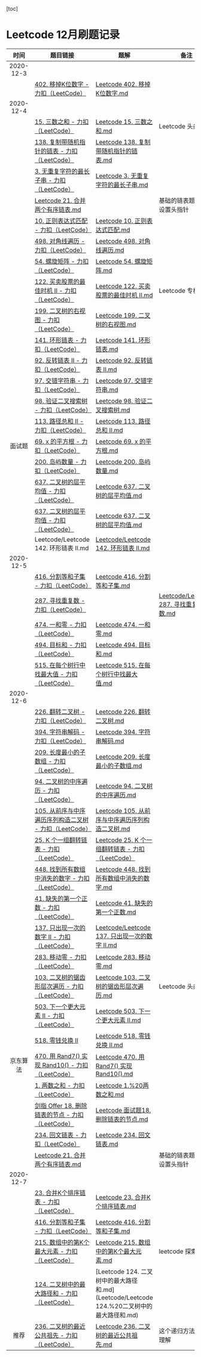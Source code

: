 
[toc]

# Leetcode 12月刷题记录

| 时间| 题目链接 | 题解| 备注| tag |
| :----: | ------------------------------------------------------------ | ---------------------------- | ----------------------------------------- | ------------ |
| 2020-12-3|||||
|  |  [402. 移掉K位数字 - 力扣（LeetCode）](https://leetcode-cn.com/problems/remove-k-digits/) | [Leetcode 402. 移掉K位数字.md](Leetcode/Leetcode%20402.%20移掉K位数字.md) |       |      | 
| 2020-12-4|||||
|  | [15. 三数之和 - 力扣（LeetCode）](https://leetcode-cn.com/problems/3sum/)   | [Leetcode 15. 三数之和.md](Leetcode/Leetcode%2015.%20三数之和.md) |   Leetcode 头条专栏    |      双指针，注意去重！ | 
|  | [138. 复制带随机指针的链表 - 力扣（LeetCode）](https://leetcode-cn.com/problems/copy-list-with-random-pointer/) | [Leetcode 138. 复制带随机指针的链表.md](Leetcode/Leetcode%20138.%20复制带随机指针的链表.md) |       |      | 
|  |  [3. 无重复字符的最长子串 - 力扣（LeetCode）](https://leetcode-cn.com/problems/longest-substring-without-repeating-characters/) | [Leetcode 3. 无重复字符的最长子串.md](Leetcode/Leetcode%203.%20无重复字符的最长子串.md) |       |      | 
| | [Leetcode 21. 合并两个有序链表.md](Leetcode/Leetcode%2021.%20合并两个有序链表.md) | | 基础的链表题；注意设置头指针| 链表 |
|  | [10. 正则表达式匹配 - 力扣（LeetCode）](https://leetcode-cn.com/problems/regular-expression-matching/)  | [Leetcode 10. 正则表达式匹配.md](Leetcode/Leetcode%2010.%20正则表达式匹配.md) |       |      | 
|  | [498. 对角线遍历 - 力扣（LeetCode）](https://leetcode-cn.com/problems/diagonal-traverse/)  | [Leetcode 498. 对角线遍历.md](Leetcode/Leetcode%20498.%20对角线遍历.md) |       |      | 
|  | [54. 螺旋矩阵 - 力扣（LeetCode）](https://leetcode-cn.com/problems/spiral-matrix/) | [Leetcode 54. 螺旋矩阵.md](Leetcode/Leetcode%2054.%20螺旋矩阵.md) |       |      | 
|  | [122. 买卖股票的最佳时机 II - 力扣（LeetCode）](https://leetcode-cn.com/problems/best-time-to-buy-and-sell-stock-ii/)  | [Leetcode 122. 买卖股票的最佳时机 II.md](Leetcode/Leetcode%20122.%20买卖股票的最佳时机%20II.md) |   Leetcode 专栏    |   dp   | 
|  | [199. 二叉树的右视图 - 力扣（LeetCode）](https://leetcode-cn.com/problems/binary-tree-right-side-view/)  | [Leetcode 199. 二叉树的右视图.md](Leetcode/Leetcode%20199.%20二叉树的右视图.md) |       |      | 
|  | [141. 环形链表 - 力扣（LeetCode）](https://leetcode-cn.com/problems/linked-list-cycle/)  | [Leetcode 141. 环形链表.md](Leetcode/Leetcode%20141.%20环形链表.md) |       |      | 
|  | [92. 反转链表 II - 力扣（LeetCode）](https://leetcode-cn.com/problems/reverse-linked-list-ii/)  | [Leetcode 92. 反转链表 II.md](Leetcode/Leetcode%2092.%20反转链表%20II.md) |       |      | 
|  | [97. 交错字符串 - 力扣（LeetCode）](https://leetcode-cn.com/problems/interleaving-string/)  | [Leetcode 97. 交错字符串.md](Leetcode/Leetcode%2097.%20交错字符串.md) |       |      | 
|  |  [98. 验证二叉搜索树 - 力扣（LeetCode）](https://leetcode-cn.com/problems/validate-binary-search-tree/) | [Leetcode 98. 验证二叉搜索树.md](Leetcode/Leetcode%2098.%20验证二叉搜索树.md) |       |      | 
|  | [113. 路径总和 II - 力扣（LeetCode）](https://leetcode-cn.com/problems/path-sum-ii/)  | [Leetcode 113. 路径总和 II.md](Leetcode/Leetcode%20113.%20路径总和%20II.md) |       |      | 
| 面试题 |  [69. x 的平方根 - 力扣（LeetCode）](https://leetcode-cn.com/problems/sqrtx/submissions/) | [Leetcode 69. x 的平方根.md](Leetcode/Leetcode%2069.%20x%20的平方根.md) |       |      | 
| | [200. 岛屿数量 - 力扣（LeetCode）](https://leetcode-cn.com/problems/number-of-islands/) | [ Leetcode 200. 岛屿数量.md ](Leetcode/Leetcode%20200.%20岛屿数量.md) || bfs 或 并查集|
|  | [637. 二叉树的层平均值 - 力扣（LeetCode）](https://leetcode-cn.com/problems/average-of-levels-in-binary-tree/)  | [Leetcode 637. 二叉树的层平均值.md](Leetcode/Leetcode%20637.%20二叉树的层平均值.md) |       |      | 
|  | [637. 二叉树的层平均值 - 力扣（LeetCode）](https://leetcode-cn.com/problems/average-of-levels-in-binary-tree/)  | [Leetcode 637. 二叉树的层平均值.md](Leetcode/Leetcode%20637.%20二叉树的层平均值.md) |       |      | 
|  | Leetcode/Leetcode 142. 环形链表 II.md  | [ Leetcode/Leetcode 142. 环形链表 II.md ](Leetcode/Leetcode%20142.%20环形链表%20II.md) |       |      | 
| 2020-12-5|||||
|  | [416. 分割等和子集 - 力扣（LeetCode）](https://leetcode-cn.com/problems/partition-equal-subset-sum/)  | [Leetcode 416. 分割等和子集.md](Leetcode/Leetcode%20416.%20分割等和子集.md) |       |      | 
|  | [287. 寻找重复数 - 力扣（LeetCode）](https://leetcode-cn.com/problems/find-the-duplicate-number/)  |  | [Leetcode/Leetcode 287. 寻找重复数.md](Leetcode/Leetcode%20287.%20寻找重复数.md)      |      | 
|  | [474. 一和零 - 力扣（LeetCode）](https://leetcode-cn.com/problems/ones-and-zeroes/)  | [Leetcode 474. 一和零.md](Leetcode/Leetcode%20474.%20一和零.md) |       |      | 
|  | [494. 目标和 - 力扣（LeetCode）](https://leetcode-cn.com/problems/target-sum/)  | [Leetcode 494. 目标和.md](Leetcode/Leetcode%20494.%20目标和.md) |       |      | 
|  | [515. 在每个树行中找最大值 - 力扣（LeetCode）](https://leetcode-cn.com/problems/find-largest-value-in-each-tree-row/)  | [Leetcode 515. 在每个树行中找最大值.md](Leetcode/Leetcode%20515.%20在每个树行中找最大值.md) |       |      | 
| 2020-12-6|||||
|  |  [226. 翻转二叉树 - 力扣（LeetCode）](https://leetcode-cn.com/problems/invert-binary-tree/) | [Leetcode 226. 翻转二叉树.md](Leetcode/Leetcode%20226.%20翻转二叉树.md) |       |      | 
|  | [394. 字符串解码 - 力扣（LeetCode）](https://leetcode-cn.com/problems/decode-string/)  | [Leetcode 394. 字符串解码.md](Leetcode/Leetcode%20394.%20字符串解码.md) |       |      | 
|  | [209. 长度最小的子数组 - 力扣（LeetCode）](https://leetcode-cn.com/problems/minimum-size-subarray-sum/)   | [Leetcode 209. 长度最小的子数组.md](Leetcode/Leetcode%20209.%20长度最小的子数组.md) |       |      | 
| | [94. 二叉树的中序遍历 - 力扣（LeetCode）](https://leetcode-cn.com/problems/binary-tree-inorder-traversal/submissions/) | [Leetcode 94. 二叉树的中序遍历.md](Leetcode/Leetcode%2094.%20二叉树的中序遍历.md) |      |     递归    |
| | [105. 从前序与中序遍历序列构造二叉树 - 力扣（LeetCode）](https://leetcode-cn.com/problems/construct-binary-tree-from-preorder-and-inorder-traversal/) | [Leetcode 105. 从前序与中序遍历序列构造二叉树.md](Leetcode/Leetcode%20105.%20从前序与中序遍历序列构造二叉树.md) |       |      | 
| |  [25. K 个一组翻转链表 - 力扣（LeetCode）](https://leetcode-cn.com/problems/reverse-nodes-in-k-group/) | [Leetcode 25. K 个一组翻转链表 - 力扣（LeetCode） ](Leetcode/Leetcode%2025.%20K%20个一组翻转链表.md)
|  | [448. 找到所有数组中消失的数字 - 力扣（LeetCode）](https://leetcode-cn.com/problems/find-all-numbers-disappeared-in-an-array/)  | [Leetcode 448. 找到所有数组中消失的数字.md](Leetcode/Leetcode%20448.%20找到所有数组中消失的数字.md) |       |      | 
|  | [41. 缺失的第一个正数 - 力扣（LeetCode）](https://leetcode-cn.com/problems/first-missing-positive/)  | [Leetcode 41. 缺失的第一个正数.md](Leetcode/Leetcode%2041.%20缺失的第一个正数.md) |       |   原地hash   | 
|  | [137. 只出现一次的数字 II - 力扣（LeetCode）](https://leetcode-cn.com/problems/single-number-ii/) | [Leetcode/Leetcode 137. 只出现一次的数字 II.md](Leetcode/Leetcode%20137.%20只出现一次的数字%20II.md) |       |      | 
|  | [283. 移动零 - 力扣（LeetCode）](https://leetcode-cn.com/problems/move-zeroes/) | [Leetcode 283. 移动零.md](Leetcode/Leetcode%20283.%20移动零.md) |       |      | 
|  |   [103. 二叉树的锯齿形层次遍历 - 力扣（LeetCode）](https://leetcode-cn.com/problems/binary-tree-zigzag-level-order-traversal/) | [Leetcode 103. 二叉树的锯齿形层次遍历.md](Leetcode/Leetcode%20103.%20二叉树的锯齿形层次遍历.md) |   Leetcode 头条专栏    |      | 
|  | [503. 下一个更大元素 II - 力扣（LeetCode）](https://leetcode-cn.com/problems/next-greater-element-ii/) | [Leetcode 503. 下一个更大元素 II.md](Leetcode/Leetcode%20503.%20下一个更大元素%20II.md) |       |      | 
|  |  [518. 零钱兑换 II](https://leetcode-cn.com/problems/coin-change-2/) | [Leetcode 518. 零钱兑换 II.md](Leetcode/Leetcode%20518.%20零钱兑换%20II.md) |       |      | 
|  京东算法 | [470. 用 Rand7() 实现 Rand10() - 力扣（LeetCode）](https://leetcode-cn.com/problems/implement-rand10-using-rand7/) | [Leetcode 470. 用 Rand7() 实现 Rand10().md](Leetcode/Leetcode%20470.%20用%20Rand7()%20实现%20Rand10().md) |       |      | 
| | [1. 两数之和 - 力扣（LeetCode）](https://leetcode-cn.com/problems/two-sum)  | [Leetcode 1.%20两数之和.md](Leetcode/Leetcode%201.%20两数之和.md) |       |    hash  | 
|  | [剑指 Offer 18. 删除链表的节点 - 力扣（LeetCode）](https://leetcode-cn.com/problems/shan-chu-lian-biao-de-jie-dian-lcof/)  | [Leetcode 面试题18. 删除链表的节点.md](Leetcode/Leetcode%20面试题18.%20删除链表的节点.md ) |       |      | 
|   |  [234. 回文链表 - 力扣（LeetCode）](https://leetcode-cn.com/problems/palindrome-linked-list/)   | [Leetcode 234. 回文链表.md](Leetcode/Leetcode%20234.%20回文链表.md) |       |   链表   |     
| | [Leetcode 21. 合并两个有序链表.md](Leetcode/Leetcode%2021.%20合并两个有序链表.md) | | 基础的链表题；注意设置头指针| 链表 |
| 2020-12-7|||||
| | [23. 合并K个排序链表 - 力扣（LeetCode）](https://leetcode-cn.com/problems/merge-k-sorted-lists/)| [Leetcode 23. 合并K个排序链表.md](Leetcode/Leetcode%2023.%20合并K个排序链表.md) | | 学习了c++中priority_queue 的使用 | 堆;分治|
|  | [416. 分割等和子集 - 力扣（LeetCode）](https://leetcode-cn.com/problems/partition-equal-subset-sum/)  | [Leetcode 416. 分割等和子集.md](Leetcode/Leetcode%20416.%20分割等和子集.md) |       |      | 
|  | [215. 数组中的第K个最大元素 - 力扣（LeetCode）](https://leetcode-cn.com/problems/kth-largest-element-in-an-array/submissions/)  | [Leetcode 215. 数组中的第K个最大元素.md](Leetcode/Leetcode%20215.%20数组中的第K个最大元素.md) |  leetcode 探索     |      | 
|  | [124. 二叉树中的最大路径和 - 力扣（LeetCode）](https://leetcode-cn.com/problems/binary-tree-maximum-path-sum/)  | [Leetcode 124. 二叉树中的最大路径和.md](Leetcode/Leetcode 124.%20二叉树中的最大路径和.md) |       |      | 
| 推荐  |   [236. 二叉树的最近公共祖先 - 力扣（LeetCode）](https://leetcode-cn.com/problems/lowest-common-ancestor-of-a-binary-tree/)| [Leetcode 236. 二叉树的最近公共祖先.md](Leetcode/Leetcode%20236.%20二叉树的最近公共祖先.md) |     这个递归方法比较难理解  |  二叉树    | 